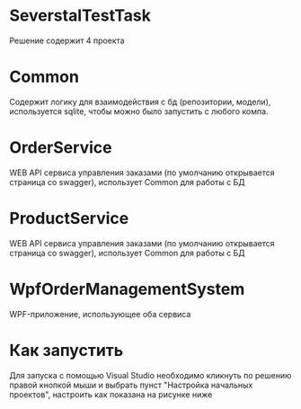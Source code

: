 # SeverstalTestTask
Решение содержит 4 проекта
# Common
Содержит логику для взаимодействия с бд (репозитории, модели), используется sqlite, чтобы можно было запустить с любого компа.
# OrderService
WEB API сервиса управления заказами (по умолчанию открывается страница со swagger), использует Common для работы с БД
# ProductService
WEB API сервиса управления заказами (по умолчанию открывается страница со swagger), использует Common для работы с БД
# WpfOrderManagementSystem
WPF-приложение, использующее оба сервиса
# Как запустить
Для запуска с помощью Visual Studio необходимо кликнуть по решению правой кнопкой мыши и выбрать пунст "Настройка начальных проектов", настроить как показана на рисунке ниже
